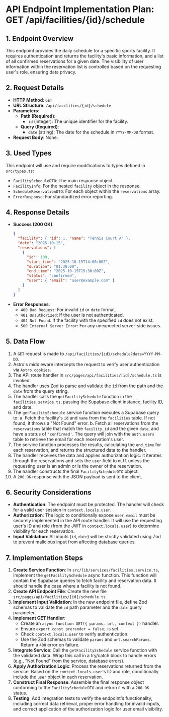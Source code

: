 # API Endpoint Implementation Plan: GET /api/facilities/{id}/schedule

## 1. Endpoint Overview
This endpoint provides the daily schedule for a specific sports facility. It requires authentication and returns the facility's basic information, and a list of all confirmed reservations for a given date. The visibility of user information within the reservation list is controlled based on the requesting user's role, ensuring data privacy.

## 2. Request Details
- **HTTP Method**: `GET`
- **URL Structure**: `/api/facilities/{id}/schedule`
- **Parameters**:
  - **Path (Required)**:
    - `id` (integer): The unique identifier for the facility.
  - **Query (Required)**:
    - `date` (string): The date for the schedule in `YYYY-MM-DD` format.
- **Request Body**: None.

## 3. Used Types
This endpoint will use and require modifications to types defined in `src/types.ts`:
- `FacilityScheduleDTO`: The main response object.
- `FacilityInfo`: For the nested `facility` object in the response.
- `ScheduleReservationDTO`: For each object within the `reservations` array.
- `ErrorResponse`: For standardized error reporting.

## 4. Response Details
- **Success (200 OK)**:
  ```json
  {
    "facility": { "id": 1, "name": "Tennis Court A" },
    "date": "2025-10-15",
    "reservations": [
      {
        "id": 100,
        "start_time": "2025-10-15T14:00:00Z",
        "duration": "01:30:00",
        "end_time": "2025-10-15T15:30:00Z",
        "status": "confirmed",
        "user": { "email": "user@example.com" }
      }
    ]
  }
  ```
- **Error Responses**:
  - `400 Bad Request`: For invalid `id` or `date` format.
  - `401 Unauthorized`: If the user is not authenticated.
  - `404 Not Found`: If the facility with the specified `id` does not exist.
  - `500 Internal Server Error`: For any unexpected server-side issues.

## 5. Data Flow
1. A `GET` request is made to `/api/facilities/{id}/schedule?date=YYYY-MM-DD`.
2. Astro's middleware intercepts the request to verify user authentication via `Astro.cookies`.
3. The API route handler in `src/pages/api/facilities/[id]/schedule.ts` is invoked.
4. The handler uses Zod to parse and validate the `id` from the path and the `date` from the query string.
5. The handler calls the `getFacilitySchedule` function in the `facilities.service.ts`, passing the Supabase client instance, facility ID, and date.
6. The `getFacilitySchedule` service function executes a Supabase query to:
   a. Fetch the facility's `id` and `name` from the `facilities` table. If not found, it throws a "Not Found" error.
   b. Fetch all reservations from the `reservations` table that match the `facility_id` and the given `date`, and have a status of `'confirmed'`. The query will join with the `auth.users` table to retrieve the email for each reservation's user.
7. The service function processes the results, calculating the `end_time` for each reservation, and returns the structured data to the handler.
8. The handler receives the data and applies authorization logic: it iterates through the reservations and sets the `user` field to `null` unless the requesting user is an admin or is the owner of the reservation.
9. The handler constructs the final `FacilityScheduleDTO` object.
10. A `200 OK` response with the JSON payload is sent to the client.

## 6. Security Considerations
- **Authentication**: The endpoint must be protected. The handler will check for a valid user session in `context.locals.user`.
- **Authorization**: The logic to conditionally expose `user.email` must be securely implemented in the API route handler. It will use the requesting user's ID and role (from the JWT in `context.locals.user`) to determine visibility for each reservation.
- **Input Validation**: All inputs (`id`, `date`) will be strictly validated using Zod to prevent malicious input from affecting database queries.

## 7. Implementation Steps
1.  **Create Service Function**: In `src/lib/services/facilities.service.ts`, implement the `getFacilitySchedule` async function. This function will contain the Supabase queries to fetch facility and reservation data. It should handle the case where a facility is not found.
2.  **Create API Endpoint File**: Create the new file `src/pages/api/facilities/[id]/schedule.ts`.
3.  **Implement Input Validation**: In the new endpoint file, define Zod schemas to validate the `id` path parameter and the `date` query parameter.
4.  **Implement GET Handler**:
    -   Create an `async function GET({ params, url, context })` handler.
    -   Ensure `export const prerender = false;` is set.
    -   Check `context.locals.user` to verify authentication.
    -   Use the Zod schemas to validate `params` and `url.searchParams`. Return a `400` error on failure.
5.  **Integrate Service**: Call the `getFacilitySchedule` service function with the validated data. Wrap this call in a try/catch block to handle errors (e.g., "Not Found" from the service, database errors).
6.  **Apply Authorization Logic**: Process the reservations returned from the service. Based on the `context.locals.user`'s ID and role, conditionally include the `user` object in each reservation.
7.  **Construct Final Response**: Assemble the final response object conforming to the `FacilityScheduleDTO` and return it with a `200 OK` status.
8.  **Testing**: Add integration tests to verify the endpoint's functionality, including correct data retrieval, proper error handling for invalid inputs, and correct application of the authorization logic for user email visibility.

